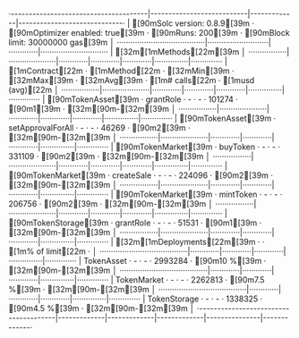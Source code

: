 ·--------------------------------------|---------------------------|-------------|-----------------------------·
|         [90mSolc version: 0.8.9[39m          ·  [90mOptimizer enabled: true[39m  ·  [90mRuns: 200[39m  ·  [90mBlock limit: 30000000 gas[39m  │
·······································|···························|·············|······························
|  [32m[1mMethods[22m[39m                                                                                                     │
·················|·····················|·············|·············|·············|···············|··············
|  [1mContract[22m      ·  [1mMethod[22m             ·  [32mMin[39m        ·  [32mMax[39m        ·  [32mAvg[39m        ·  [1m# calls[22m      ·  [1musd (avg)[22m  │
·················|·····················|·············|·············|·············|···············|··············
|  [90mTokenAsset[39m    ·  grantRole          ·          -  ·          -  ·     101274  ·            [90m1[39m  ·          [32m[90m-[32m[39m  │
·················|·····················|·············|·············|·············|···············|··············
|  [90mTokenAsset[39m    ·  setApprovalForAll  ·          -  ·          -  ·      46269  ·            [90m2[39m  ·          [32m[90m-[32m[39m  │
·················|·····················|·············|·············|·············|···············|··············
|  [90mTokenMarket[39m   ·  buyToken           ·          -  ·          -  ·     331109  ·            [90m2[39m  ·          [32m[90m-[32m[39m  │
·················|·····················|·············|·············|·············|···············|··············
|  [90mTokenMarket[39m   ·  createSale         ·          -  ·          -  ·     224096  ·            [90m2[39m  ·          [32m[90m-[32m[39m  │
·················|·····················|·············|·············|·············|···············|··············
|  [90mTokenMarket[39m   ·  mintToken          ·          -  ·          -  ·     206756  ·            [90m2[39m  ·          [32m[90m-[32m[39m  │
·················|·····················|·············|·············|·············|···············|··············
|  [90mTokenStorage[39m  ·  grantRole          ·          -  ·          -  ·      51531  ·            [90m1[39m  ·          [32m[90m-[32m[39m  │
·················|·····················|·············|·············|·············|···············|··············
|  [32m[1mDeployments[22m[39m                         ·                                         ·  [1m% of limit[22m   ·             │
·······································|·············|·············|·············|···············|··············
|  TokenAsset                          ·          -  ·          -  ·    2993284  ·         [90m10 %[39m  ·          [32m[90m-[32m[39m  │
·······································|·············|·············|·············|···············|··············
|  TokenMarket                         ·          -  ·          -  ·    2262813  ·        [90m7.5 %[39m  ·          [32m[90m-[32m[39m  │
·······································|·············|·············|·············|···············|··············
|  TokenStorage                        ·          -  ·          -  ·    1338325  ·        [90m4.5 %[39m  ·          [32m[90m-[32m[39m  │
·--------------------------------------|-------------|-------------|-------------|---------------|-------------·